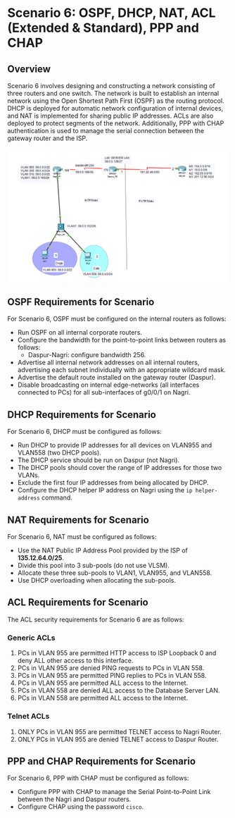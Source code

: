 # Scenario 6: OSPF, DHCP, NAT, ACL (Extended & Standard), PPP and CHAP

## Overview

Scenario 6 involves designing and constructing a network consisting of three routers and one switch. The network is built to establish an internal network using the Open Shortest Path First (OSPF) as the routing protocol. DHCP is deployed for automatic network configuration of internal devices, and NAT is implemented for sharing public IP addresses. ACLs are also deployed to protect segments of the network. Additionally, PPP with CHAP authentication is used to manage the serial connection between the gateway router and the ISP.

![Network Topology](image.png)

## OSPF Requirements for Scenario

For Scenario 6, OSPF must be configured on the internal routers as follows:
- Run OSPF on all internal corporate routers.
- Configure the bandwidth for the point-to-point links between routers as follows:
    - Daspur-Nagri: configure bandwidth 256.
- Advertise all internal network addresses on all internal routers, advertising each subnet individually with an appropriate wildcard mask.
- Advertise the default route installed on the gateway router (Daspur).
- Disable broadcasting on internal edge-networks (all interfaces connected to PCs) for all sub-interfaces of g0/0/1 on Nagri.

## DHCP Requirements for Scenario

For Scenario 6, DHCP must be configured as follows:
- Run DHCP to provide IP addresses for all devices on VLAN955 and VLAN558 (two DHCP pools).
- The DHCP service should be run on Daspur (not Nagri).
- The DHCP pools should cover the range of IP addresses for those two VLANs.
- Exclude the first four IP addresses from being allocated by DHCP.
- Configure the DHCP helper IP address on Nagri using the `ip helper-address` command.

## NAT Requirements for Scenario

For Scenario 6, NAT must be configured as follows:
- Use the NAT Public IP Address Pool provided by the ISP of **135.12.64.0/25**.
- Divide this pool into 3 sub-pools (do not use VLSM).
- Allocate these three sub-pools to VLAN1, VLAN955, and VLAN558.
- Use DHCP overloading when allocating the sub-pools.

## ACL Requirements for Scenario

The ACL security requirements for Scenario 6 are as follows:

### Generic ACLs
1. PCs in VLAN 955 are permitted HTTP access to ISP Loopback 0 and deny ALL other access to this interface.
2. PCs in VLAN 955 are denied PING requests to PCs in VLAN 558.
3. PCs in VLAN 955 are permitted PING replies to PCs in VLAN 558.
4. PCs in VLAN 955 are permitted ALL access to the Internet.
5. PCs in VLAN 558 are denied ALL access to the Database Server LAN.
6. PCs in VLAN 558 are permitted ALL access to the Internet.

### Telnet ACLs
1. ONLY PCs in VLAN 955 are permitted TELNET access to Nagri Router.
2. ONLY PCs in VLAN 955 are denied TELNET access to Daspur Router.

## PPP and CHAP Requirements for Scenario

For Scenario 6, PPP with CHAP must be configured as follows:
- Configure PPP with CHAP to manage the Serial Point-to-Point Link between the Nagri and Daspur routers.
- Configure CHAP using the password `cisco`.


